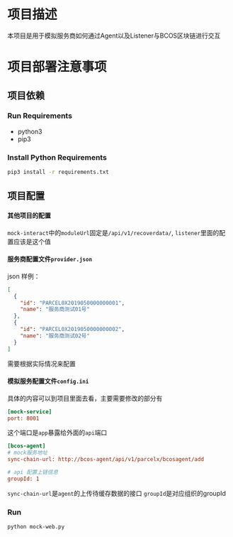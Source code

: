 # 项目描述
本项目是用于模拟服务商如何通过Agent以及Listener与BCOS区块链进行交互

# 项目部署注意事项

## 项目依赖
### Run Requirements
- python3
- pip3


### Install Python Requirements
```bash
pip3 install -r requirements.txt 
```

## 项目配置

#### 其他项目的配置
`mock-interact`中的`moduleUrl`固定是`/api/v1/recoverdata/`,
`listener`里面的配置应该是这个值

#### 服务商配置文件`provider.json`
json 样例：
```json
[
  {
    "id": "PARCEL0X2019050000000001",
    "name": "服务商测试01号"
  },
  {
    "id": "PARCEL0X2019050000000002",
    "name": "服务商测试02号"
  }
]
```
需要根据实际情况来配置

#### 模拟服务配置文件`config.ini`
具体的内容可以到项目里面去看，主要需要修改的部分有
```ini
[mock-service]
port: 8001
```
这个端口是`app`暴露给外面的`api`端口
```ini
[bcos-agent]
# mock服务地址
sync-chain-url: http://bcos-agent/api/v1/parcelx/bcosagent/add

# api 配置上链信息
groupId: 1
```
`sync-chain-url`是`agent`的上传待缓存数据的接口
`groupId`是对应组织的groupId


### Run
```bash
python mock-web.py
```